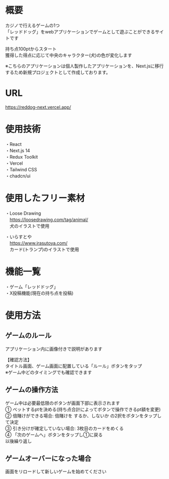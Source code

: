 # 概要
カジノで行えるゲームの1つ  
「レッドドッグ」をwebアプリケーションでゲームとして遊ぶことができるサイトです  

持ち点100ptからスタート  
獲得した得点に応じて中央のキャラクター(犬)の色が変化します   

※こちらのアプリケーションは個人製作したアプリケーションを、Next.jsに移行するため新規プロジェクトとして作成しております。

# URL
https://reddog-next.vercel.app/  

# 使用技術
・React  
・Next.js 14  
・Redux Toolkit  
・Vercel  
・Tailwind CSS  
・chadcn/ui  

# 使用したフリー素材
・Loose Drawing  
　https://loosedrawing.com/tag/animal/  
　犬のイラストで使用

・いらすとや  
　https://www.irasutoya.com/  
　カード(トランプ)のイラストで使用

# 機能一覧
・ゲーム「レッドドッグ」  
・X投稿機能(現在の持ち点を投稿)　　

# 使用方法
## ゲームのルール
アプリケーション内に画像付きで説明があります  

【確認方法】  
タイトル画面、ゲーム画面に配置している「ルール」ボタンをタップ  
※ゲーム中どのタイミングでも確認できます  

## ゲームの操作方法
ゲーム中は必要最低限のボタンが画面下部に表示されます  
① ベットするptを決める(持ち点合計によってボタンで操作できるpt額を変更)  
② 倍賭けができる場合: 倍賭けを するか、しないか の2択をボタンをタップして決定  
③ 引き分けが確定していない場合: 3枚目のカードをめくる  
④ 「次のゲームへ」ボタンをタップし①に戻る  
以後繰り返し  

## ゲームオーバーになった場合
画面をリロードして新しいゲームを始めてください  